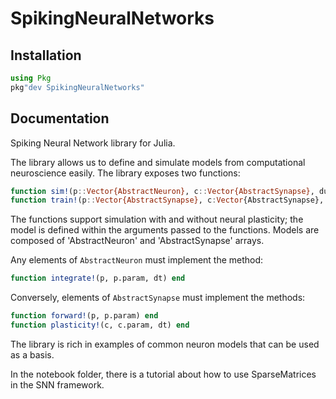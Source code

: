 # SpikingNeuralNetworks

## Installation

```julia
using Pkg
pkg"dev SpikingNeuralNetworks"
```

## Documentation

Spiking Neural Network library for Julia.

The library allows us to define and simulate models from computational neuroscience easily. 
The library exposes two functions:

```julia
function sim!(p::Vector{AbstractNeuron}, c::Vector{AbstractSynapse}, duration<:Real) end
function train!(p::Vector{AbstractSynapse}, c:Vector{AbstractSynapse}, duration<:Real) end
```

The functions support simulation with and without neural plasticity; the model is defined within the arguments passed to the functions. 
Models are composed of 'AbstractNeuron' and 'AbstractSynapse' arrays. 

Any elements of `AbstractNeuron` must implement the method: 
```julia
function integrate!(p, p.param, dt) end
```

Conversely, elements of `AbstractSynapse` must implement the methods: 

```julia
function forward!(p, p.param) end
function plasticity!(c, c.param, dt) end
```

The library is rich in examples of common neuron models that can be used as a basis. 

In the notebook folder, there is a tutorial about how to use SparseMatrices in the SNN framework.
